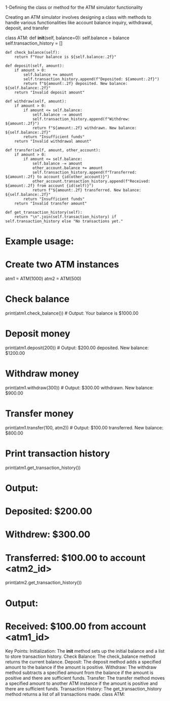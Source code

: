 1-Defining the class or method for the ATM simulator functionality

Creating an ATM simulator involves designing a class with methods to handle various functionalities like account balance inquiry, withdrawal, deposit, and transfer

class ATM:
    def __init__(self, balance=0):
        self.balance = balance
        self.transaction_history = []

    def check_balance(self):
        return f"Your balance is ${self.balance:.2f}"

    def deposit(self, amount):
        if amount > 0:
            self.balance += amount
            self.transaction_history.append(f"Deposited: ${amount:.2f}")
            return f"${amount:.2f} deposited. New balance: ${self.balance:.2f}"
        return "Invalid deposit amount"

    def withdraw(self, amount):
        if amount > 0:
            if amount <= self.balance:
                self.balance -= amount
                self.transaction_history.append(f"Withdrew: ${amount:.2f}")
                return f"${amount:.2f} withdrawn. New balance: ${self.balance:.2f}"
            return "Insufficient funds"
        return "Invalid withdrawal amount"

    def transfer(self, amount, other_account):
        if amount > 0:
            if amount <= self.balance:
                self.balance -= amount
                other_account.balance += amount
                self.transaction_history.append(f"Transferred: ${amount:.2f} to account {id(other_account)}")
                other_account.transaction_history.append(f"Received: ${amount:.2f} from account {id(self)}")
                return f"${amount:.2f} transferred. New balance: ${self.balance:.2f}"
            return "Insufficient funds"
        return "Invalid transfer amount"

    def get_transaction_history(self):
        return "\n".join(self.transaction_history) if self.transaction_history else "No transactions yet."

# Example usage:
# Create two ATM instances
atm1 = ATM(1000)
atm2 = ATM(500)

# Check balance
print(atm1.check_balance())  # Output: Your balance is $1000.00

# Deposit money
print(atm1.deposit(200))  # Output: $200.00 deposited. New balance: $1200.00

# Withdraw money
print(atm1.withdraw(300))  # Output: $300.00 withdrawn. New balance: $900.00

# Transfer money
print(atm1.transfer(100, atm2))  # Output: $100.00 transferred. New balance: $800.00

# Print transaction history
print(atm1.get_transaction_history())  
# Output:
# Deposited: $200.00
# Withdrew: $300.00
# Transferred: $100.00 to account <atm2_id>

print(atm2.get_transaction_history())  
# Output:
# Received: $100.00 from account <atm1_id>


Key Points:
Initialization: The __init__ method sets up the initial balance and a list to store transaction history.
Check Balance: The check_balance method returns the current balance.
Deposit: The deposit method adds a specified amount to the balance if the amount is positive.
Withdraw: The withdraw method subtracts a specified amount from the balance if the amount is positive and there are sufficient funds.
Transfer: The transfer method moves a specified amount to another ATM instance if the amount is positive and there are sufficient funds.
Transaction History: The get_transaction_history method returns a list of all transactions made.
class ATM: 

